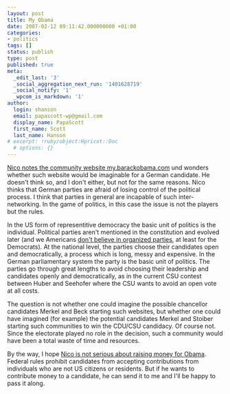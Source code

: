```yaml
---
layout: post
title: My Obama
date: 2007-02-12 09:11:42.000000000 +01:00
categories:
- politics
tags: []
status: publish
type: post
published: true
meta:
  _edit_last: '3'
  _social_aggregation_next_run: '1401628719'
  _social_notify: '1'
  _wpcom_is_markdown: '1'
author:
  login: shanson
  email: papascott-wp@gmail.com
  display_name: PapaScott
  first_name: Scott
  last_name: Hanson
# excerpt: !ruby/object:Hpricot::Doc
  # options: {}
---
```

<p><a href="http://lumma.de/eintrag.php?id=3254">Nico notes the community website my.barackobama.com</a> und wonders whether such website would be imaginable for a German candidate. He doesn't think so, and I don't either, but not for the same reasons. Nico thinks that German parties are afraid of losing control of the political process. I think that parties in general are incapable of such inter-networking. In the game of politics, in this case the issue is not the players but the rules.</p>
<p>In the US form of representitive democracy the basic unit of politics is the individual. Political parties aren't mentioned in the constitution and evolved later (and we Americans <a href="http://en.wikipedia.org/wiki/Will_Rogers#Writing">don't believe in organized parties</a>, at least for the Democrats). At the national level, the parties choose their candidates open and democratically, a process which is long, messy and expensive. In the German parliamentary system the party is the basic unit of politics. The parties go through great lengths to avoid choosing their leadership and candidates openly and democratically, as in the current CSU contest between Huber and Seehofer where the CSU wants to avoid an open vote at all costs.</p>
<p>The question is not whether one could imagine the possible chancellor candidates Merkel and Beck starting such websites, but whether one could have imagined (for example) the potential candidates Merkel and Stoiber starting such communities to win the CDU/CSU candidacy. Of course not. Since the electorate played no role in the decision, such a community would have been a total waste of time and resources.</p>
<p>By the way, I hope <a href="http://my.barackobama.com/page/outreach/view/main/Nico">Nico is not serious about raising money for Obama</a>. Federal rules prohibit candidates from accepting contributions from individuals who are not US citizens or residents. But if he wants to contribute money to a candidate, he can send it to me and I'll be happy to pass it along.</p>
